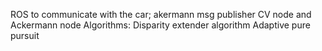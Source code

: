 ROS to communicate with the car; akermann msg publisher
CV node and Ackermann node
Algorithms:
	Disparity extender algorithm
	Adaptive pure pursuit
	
